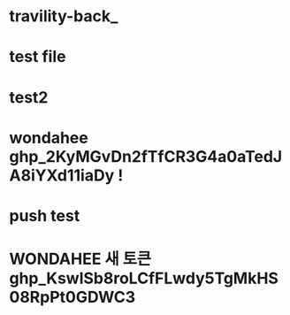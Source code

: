 # travility-back_

# test file

# test2

# wondahee 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 !

# push test  

# WONDAHEE 새 토큰 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 